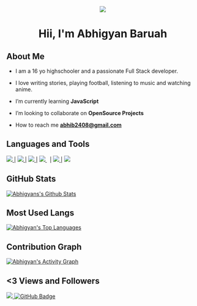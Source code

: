 <p align='center'>
<a href="#"> <img src="https://img.icons8.com/nolan/64/sigma.png"/>
</a>
</p>
<h1 align="center">Hii, I'm Abhigyan Baruah</h1>

## About Me

- I am a 16 yo highschooler and a passionate Full Stack developer.

- I love writing stories, playing football, listening to music and watching anime.

- I’m currently learning **JavaScript**

- I’m looking to collaborate on **OpenSource Projects**

- How to reach me **abhib2408@gmail.com**


## Languages and Tools

<a href="https://www.python.org" target="_blank"> <img src="https://img.icons8.com/color/48/000000/python.png"/> </a> 
|
<a href="https://www.w3.org/html/" target="_blank"> <img src="https://img.icons8.com/color/48/000000/html-5.png"/> </a>
| 
<a href="https://www.w3schools.com/css/" target="_blank"> <img src="https://img.icons8.com/color/48/000000/css3.png"/> </a>
|
<a style="padding-right:8px;" href="https://www.mysql.com/" target="_blank"> <img src="https://img.icons8.com/fluent/50/000000/mysql-logo.png"/> </a>
|
<a href="https://git-scm.com/" target="_blank"> <img src="https://img.icons8.com/color/48/000000/git.png"/> </a> 
|
<a href="https://code.visualstudio.com/" target="_blank"> <img src="https://img.icons8.com/color/50/000000/visual-studio-code-2019.png" /> </a>

## GitHub Stats

<a href="https://github.com/AbhigyanBaruah/github-readme-stats"><img alt="Abhigyans's Github Stats" src="https://github-readme-stats.vercel.app/api?username=AbhigyanBaruah&show_icons=true&count_private=true&theme=react&hide_border=true&bg_color=0D1117" /> </a>

## Most Used Langs

<a href="https://github.com/AbhigyanBaruah/github-readme-stats"><img alt="Abhigyan's Top Languages" src="https://github-readme-stats.vercel.app/api/top-langs/?username=AbhigyanBaruah&langs_count=8&count_private=true&layout=compact&theme=react&hide_border=true&bg_color=0D1117"/> </a>

## Contribution Graph

<a href="https://github.com/AbhigyanBaruah/github-readme-activity-graph"><img alt="Abhigyan's Activity Graph" src="https://activity-graph.herokuapp.com/graph?username=AbhigyanBaruah&bg_color=0D1117&color=5BCDEC&line=5BCDEC&point=FFFFFF&hide_border=true" /> </a>


## <3 Views and Followers
<a href="https://github.com/AbhigyanBaruah/github-profile-views-counter"><img src="https://komarev.com/ghpvc/?username=AbhigyanBaruah"> </a>
<a href="https://github.com/AbhigyanBaruah?tab=followers"><img src="https://img.shields.io/github/followers/AbhigyanBaruah?label=Followers&style=social" alt="GitHub Badge"> </a>

